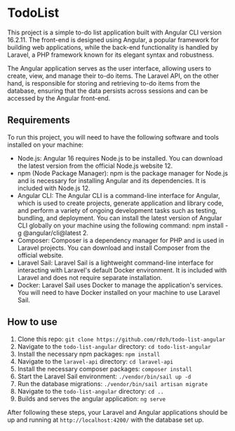# TodoList

This project is a simple to-do list application built with Angular CLI version 16.2.11. The front-end is designed using Angular, a popular framework for building web applications, while the back-end functionality is handled by Laravel, a PHP framework known for its elegant syntax and robustness.

The Angular application serves as the user interface, allowing users to create, view, and manage their to-do items. The Laravel API, on the other hand, is responsible for storing and retrieving to-do items from the database, ensuring that the data persists across sessions and can be accessed by the Angular front-end.

## Requirements

To run this project, you will need to have the following software and tools installed on your machine:

- Node.js: Angular 16 requires Node.js to be installed. You can download the latest version from the official Node.js website 12.
- npm (Node Package Manager): npm is the package manager for Node.js and is necessary for installing Angular and its dependencies. It is included with Node.js 12.
- Angular CLI: The Angular CLI is a command-line interface for Angular, which is used to create projects, generate application and library code, and perform a variety of ongoing development tasks such as testing, bundling, and deployment. You can install the latest version of Angular CLI globally on your machine using the following command: npm install -g @angular/cli@latest 2.
- Composer: Composer is a dependency manager for PHP and is used in Laravel projects. You can download and install Composer from the official website.
- Laravel Sail: Laravel Sail is a lightweight command-line interface for interacting with Laravel's default Docker environment. It is included with Laravel and does not require separate installation.
- Docker: Laravel Sail uses Docker to manage the application's services. You will need to have Docker installed on your machine to use Laravel Sail.


## How to use

1. Clone this repo: `git clone https://github.com/r0zh/todo-list-angular`
2. Navigate to the `todo-list-angular` directory: `cd todo-list-angular`
3. Install the necessary npm packages: `npm install`
4. Navigate to the `laravel-api` directory: `cd laravel-api`
5. Install the necessary composer packages: `composer install`
6. Start the Laravel Sail environment: `./vendor/bin/sail up -d`
7. Run the database migrations: `./vendor/bin/sail artisan migrate`
8. Navigate to the `todo-list-angular` directory: `cd ..`
9. Builds and serves the angular application: `ng serve`

After following these steps, your Laravel and Angular applications should be up and running at `http://localhost:4200/` with the database set up.

